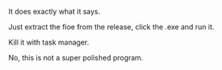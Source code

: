 It does exactly what it says.

Just extract the fioe from the release, click the .exe and run it. 

Kill it with task manager.

No, this is not a super polished program.
